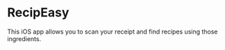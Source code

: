 # RecipEasy
This iOS app allows you to scan your receipt and find recipes using those ingredients. 
